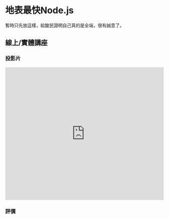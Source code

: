# 地表最快Node.js

暫時只先放這樣，給酸民證明自己真的是全端，很有誠意了。

## 線上/實體講座

### 投影片

<ClientOnly>
    <iframe src="https://docs.google.com/presentation/d/1OlpCkZl1kNZDQ0aecP4iDE92lNMf7qmaxc9m1MeETOc/embed?start=false&loop=false&delayms=3000" frameborder="0" width="100%" height="420" allowfullscreen="true" mozallowfullscreen="true" webkitallowfullscreen="true"></iframe>
</ClientOnly>

### 評價